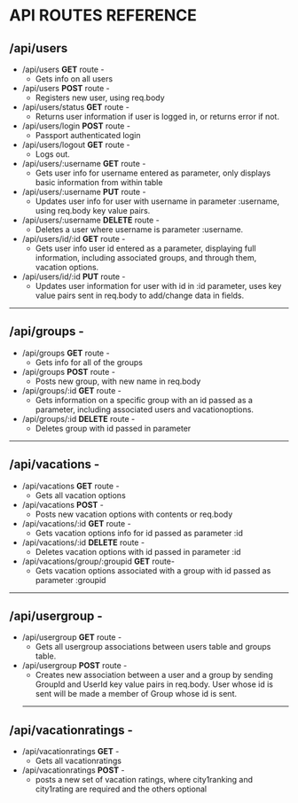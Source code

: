 # API ROUTES REFERENCE

## /api/users
* /api/users **GET** route - 
  * Gets info on all users
* /api/users **POST** route -
  * Registers new user, using req.body
* /api/users/status **GET** route - 
  * Returns user information if user is logged in, or returns error if not.
* /api/users/login **POST** route - 
  * Passport authenticated login
* /api/users/logout **GET** route -
  * Logs out.
* /api/users/:username **GET** route - 
  * Gets user info for username entered as parameter, only displays basic information from within table
* /api/users/:username **PUT** route - 
  * Updates user info for user with username in parameter :username, using req.body key value pairs.
* /api/users/:username **DELETE** route - 
  * Deletes a user where username is parameter :username.
* /api/users/id/:id **GET** route -
  * Gets user info user id entered as a parameter, displaying full information, including associated groups, and through them, vacation options.
* /api/users/id/:id **PUT** route -
  * Updates user information for user with id in :id parameter, uses key value pairs sent in req.body to add/change data in fields.
 ----------
 
## /api/groups -
* /api/groups **GET** route - 
  * Gets info for all of the groups
* /api/groups **POST** route - 
  * Posts new group, with new name in req.body
* /api/groups/:id **GET** route -
  * Gets information on a specific group with an id passed as a parameter, including associated users and vacationoptions.
* /api/groups/:id **DELETE** route - 
  * Deletes group with id passed in parameter
 ----------
 
## /api/vacations -
* /api/vacations **GET** route -
  * Gets all vacation options
* /api/vacations **POST** -
  * Posts new vacation options with contents or req.body
* /api/vacations/:id **GET** route - 
  * Gets vacation options info for id passed as parameter :id
* /api/vacations/:id **DELETE** route -
  * Deletes vacation options with id passed in parameter :id
* /api/vacations/group/:groupid **GET** route-
  * Gets vacation options associated with a group with id passed as parameter :groupid
 ----------
 
## /api/usergroup -
* /api/usergroup **GET** route - 
  * Gets all usergroup associations between users table and groups table.
* /api/usergroup **POST** route -
  * Creates new association between a user and a group by sending GroupId and UserId key value pairs in req.body.  User whose id is sent will be made a member of Group whose id is sent.
   ----------

## /api/vacationratings - 
* /api/vacationratings **GET** -
  * Gets all vacationratings
* /api/vacationratings **POST** - 
  * posts a new set of vacation ratings, where city1ranking and city1rating are required and the others optional
   